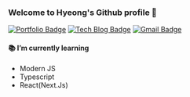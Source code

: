 ### Welcome to Hyeong's Github profile 👋

[![Portfolio Badge](http://img.shields.io/badge/-Portfolio-black?style=flat-square&logo=read-the-docs&link=https://kimbro95.github.io)](https://kimbro95.github.io)
[![Tech Blog Badge](http://img.shields.io/badge/-Tech_Blog-mint?style=flat-square&logo=blogger&logoColor=white&link=https://velog.io/)](https://velog.io/)
[![Gmail Badge](https://img.shields.io/badge/Gmail-d14836?style=flat-square&logo=Gmail&logoColor=white&link=mailto:gudgud951014@gmail.com)](mailto:gudgud951014@gmail.com)
<!--
**kimbro95/kimbro95** is a ✨ _special_ ✨ repository because its `README.md` (this file) appears on your GitHub profile.
-->
#### 📚 I’m currently learning
- Modern JS
- Typescript
- React(Next.Js)
